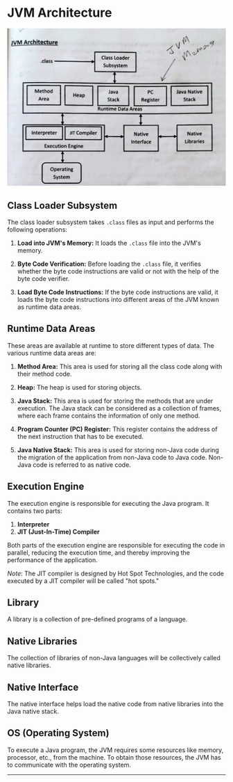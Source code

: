 # JVM Architecture

![alt text](https://github.com/rshubhankar11/Notes/blob/main/Java/Charts%20PNG/JVM%20Architecture.jpg)

## Class Loader Subsystem

The class loader subsystem takes `.class` files as input and performs the following operations:

1. **Load into JVM's Memory:** It loads the `.class` file into the JVM's memory.

2. **Byte Code Verification:** Before loading the `.class` file, it verifies whether the byte code instructions are valid or not with the help of the byte code verifier.

3. **Load Byte Code Instructions:** If the byte code instructions are valid, it loads the byte code instructions into different areas of the JVM known as runtime data areas.

## Runtime Data Areas

These areas are available at runtime to store different types of data. The various runtime data areas are:

1. **Method Area:** This area is used for storing all the class code along with their method code.

2. **Heap:** The heap is used for storing objects.

3. **Java Stack:** This area is used for storing the methods that are under execution. The Java stack can be considered as a collection of frames, where each frame contains the information of only one method.

4. **Program Counter (PC) Register:** This register contains the address of the next instruction that has to be executed.

5. **Java Native Stack:** This area is used for storing non-Java code during the migration of the application from non-Java code to Java code. Non-Java code is referred to as native code.

## Execution Engine

The execution engine is responsible for executing the Java program. It contains two parts:

1. **Interpreter**
2. **JIT (Just-In-Time) Compiler**

Both parts of the execution engine are responsible for executing the code in parallel, reducing the execution time, and thereby improving the performance of the application.

_Note_: The JIT compiler is designed by Hot Spot Technologies, and the code executed by a JIT compiler will be called "hot spots."

## Library

A library is a collection of pre-defined programs of a language.

## Native Libraries

The collection of libraries of non-Java languages will be collectively called native libraries.

## Native Interface

The native interface helps load the native code from native libraries into the Java native stack.

## OS (Operating System)

To execute a Java program, the JVM requires some resources like memory, processor, etc., from the machine. To obtain those resources, the JVM has to communicate with the operating system.

---
